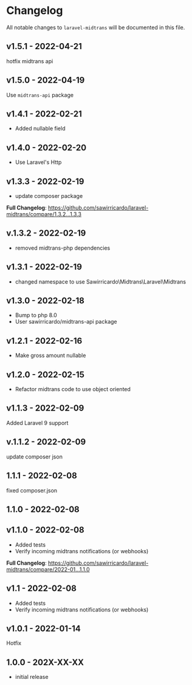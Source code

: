 # Changelog

All notable changes to `laravel-midtrans` will be documented in this file.

## v1.5.1 - 2022-04-21

hotfix midtrans api

## v1.5.0 - 2022-04-19

Use `midtrans-api` package

## v1.4.1 - 2022-02-21

- Added nullable field

## v1.4.0 - 2022-02-20

- Use Laravel's Http

## v1.3.3 - 2022-02-19

- update composer package

**Full Changelog**: https://github.com/sawirricardo/laravel-midtrans/compare/1.3.2...1.3.3

## v.1.3.2 - 2022-02-19

- removed midtrans-php dependencies

## v1.3.1 - 2022-02-19

- changed namespace to use Sawirricardo\Midtrans\Laravel\Midtrans

## v1.3.0 - 2022-02-18

- Bump to php 8.0
- User sawirricardo/midtrans-api package

## v1.2.1 - 2022-02-16

- Make gross amount nullable

## v1.2.0 - 2022-02-15

- Refactor midtrans code to use object oriented

## v1.1.3 - 2022-02-09

Added Laravel 9 support

## v.1.1.2 - 2022-02-09

update composer json

## 1.1.1 - 2022-02-08

fixed composer.json

## 1.1.0 - 2022-02-08

## v1.1.0 - 2022-02-08

- Added tests
- Verify incoming midtrans notifications (or webhooks)

**Full Changelog**: https://github.com/sawirricardo/laravel-midtrans/compare/2022-01...1.1.0

## v1.1 - 2022-02-08

- Added tests
- Verify incoming midtrans notifications (or webhooks)

## v1.0.1 - 2022-01-14

Hotfix

## 1.0.0 - 202X-XX-XX

- initial release

